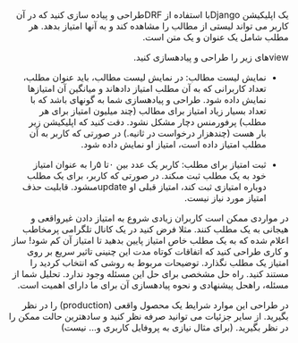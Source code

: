 <div dir="rtl" style="font-size: 16px">

یک اپلیکیشن Djangoبا استفاده از DRFطراحى و پیاده سازی کنید که در آن کاربر می تواند لیستى از مطالب را مشاهده کند و به آنها امتیاز بدهد. هر مطلب شامل یک عنوان و یک متن است.

viewهاى زیر را طراحى و پیادهسازی کنید.

- نمایش لیست مطالب: در نمایش لیست مطالب، باید عنوان مطلب، تعداد کاربرانى که به آن مطلب امتیاز دادهاند و میانگین آن امتیازها نمایش داده شود. طراحی و پیادهسازی شما به گونهای باشد که با تعداد بسیار زیاد امتیاز برای مطالب (چند میلیون امتیاز برای هر مطلب) پرفورمنس دچار مشکل نشود. دقت کنید که اپلیکیشن زیر بار هست (چندهزار درخواست در ثانیه.) در صورتى که کاربر به آن مطلب امتیاز داده است، امتیاز او نمایش داده شود.


- ثبت امتیاز برای مطلب: کاربر یک عدد بین ۰تا ۵را به عنوان امتیاز خود به یک مطلب ثبت مىکند. در صورتى که کاربر، برای یک مطلب دوباره امتیازى ثبت کند، امتیاز قبلی او updateمىشود. قابلیت حذف امتیاز مورد نیاز نیست.

در مواردی ممکن است کاربران زیادی شروع به امتیاز دادن غیرواقعی و هیجانی به یک مطلب کنند. مثلا فرض کنید در یک کانال تلگرامی پرمخاطب اعلام شده که به یک مطلب خاص امتیاز پایین بدهید تا امتیاز آن کم شود! ساز و کاری طراحی کنید که اتفاقات کوتاه مدت این چنینی تاثیر سریع بر روی امتیاز یک مطلب نگذارد. توضیحات مربوط به روشی که انتخاب کردید را مستند کنید. راه حل مشخصی برای حل این مسئله وجود ندارد. تحلیل شما از مسئله، راهحل پیشنهادی و نحوه پیادهسازی آن برای ما دارای اهمیت است.

در طراحى این موارد شرایط یک محصول واقعى (production) را در نظر بگیرید. از سایر جزئیات مى توانید صرفه نظر کنید و سادهترین حالت ممکن را در نظر بگیرید. (برای مثال نیازی به پروفایل کاربری و… نیست)


</div>